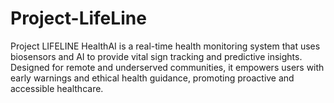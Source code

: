 # Project-LifeLine
Project LIFELINE HealthAI is a real-time health monitoring system that uses biosensors and AI to provide vital sign tracking and predictive insights. Designed for remote and underserved communities, it empowers users with early warnings and ethical health guidance, promoting proactive and accessible healthcare.
